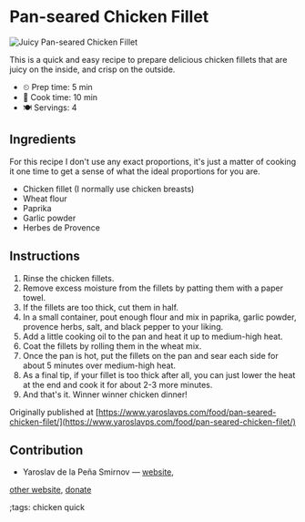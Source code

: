 # Pan-seared Chicken Fillet

![Juicy Pan-seared Chicken Fillet](pix/pan-seared-chicken.webp)

This is a quick and easy recipe to prepare delicious chicken fillets that are
juicy on the inside, and crisp on the outside.

- ⏲ Prep time: 5 min
- 🍳 Cook time: 10 min
- 🍽 Servings: 4

## Ingredients

For this recipe I don't use any exact proportions, it's just a matter of cooking
it one time to get a sense of what the ideal proportions for you are.

- Chicken fillet (I normally use chicken breasts)
- Wheat flour
- Paprika
- Garlic powder
- Herbes de Provence

## Instructions

1. Rinse the chicken fillets.
2. Remove excess moisture from the fillets by patting them with a paper towel.
3. If the fillets are too thick, cut them in half.
4. In a small container, pout enough flour and mix in paprika, garlic powder, provence herbs, salt, and black pepper to your liking.
5. Add a little cooking oil to the pan and heat it up to medium-high heat.
6. Coat the fillets by rolling them in the wheat mix.
7. Once the pan is hot, put the fillets on the pan and sear each side for about 5 minutes over medium-high heat.
8. As a final tip, if your fillet is too thick after all, you can just lower the heat at the end and cook it for about 2-3 more minutes.
9. And that's it. Winner winner chicken dinner!

Originally published at [https://www.yaroslavps.com/food/pan-seared-chicken-filet/](https://www.yaroslavps.com/food/pan-seared-chicken-filet/)

## Contribution

- Yaroslav de la Peña Smirnov — [website](https://www.yaroslavps.com/),

[other website](https://saucesource.cc/),
[donate](https://www.yaroslavps.com/donate)

;tags: chicken quick
